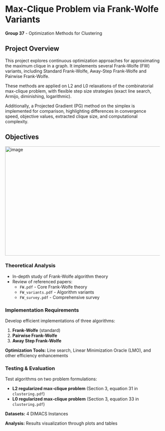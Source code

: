 # Max-Clique Problem via Frank-Wolfe Variants

**Group 37** - Optimization Methods for Clustering

## Project Overview

This project explores continuous optimization approaches for approximating the maximum clique in a graph. It implements several Frank-Wolfe (FW) variants, including Standard Frank-Wolfe, Away-Step Frank-Wolfe and Pairwise Frank-Wolfe.

These methods are applied on L2 and L0 relaxations of the combinatorial max-clique problem, with flexible step size strategies (exact line search, Armijo, diminishing, logarithmic).

Additionally, a Projected Gradient (PG) method on the simplex is implemented for comparison, highlighting differences in convergence speed, objective values, extracted clique size, and computational complexity.

## Objectives
<img width="1054" height="355" alt="image" src="https://github.com/user-attachments/assets/92fe9510-1f46-4f02-9c0d-06728fb15ae3" />


### Theoretical Analysis
- In-depth study of Frank-Wolfe algorithm theory
- Review of referenced papers:
  - `FW.pdf` - Core Frank-Wolfe theory
  - `FW_variants.pdf` - Algorithm variants
  - `FW_survey.pdf` - Comprehensive survey

### Implementation Requirements
Develop efficient implementations of three algorithms:
1. **Frank-Wolfe** (standard)
2. **Pairwise Frank-Wolfe**
3. **Away Step Frank-Wolfe**

**Optimization Tools:** Line search, Linear Minimization Oracle (LMO), and other efficiency enhancements

### Testing & Evaluation
Test algorithms on two problem formulations:
- **L2 regularized max-clique problem** (Section 3, equation 31 in `clustering.pdf`)
- **L0 regularized max-clique problem** (Section 3, equation 33 in `clustering.pdf`)

**Datasets:** 4 DIMACS Instances

**Analysis:** Results visualization through plots and tables

